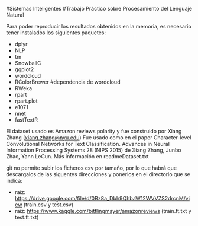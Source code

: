 #Sistemas Inteligentes
#Trabajo Práctico sobre Procesamiento del Lenguaje Natural

Para poder reproducir los resultados obtenidos en la memoria, es necesario tener instalados los siguientes paquetes:
* dplyr
* NLP
* tm 
* SnowballC 
* ggplot2 
* wordcloud 
* RColorBrewer  #dependencia de wordcloud
* RWeka 
* rpart 
* rpart.plot 
* e1071 
* nnet 
* fastTextR 

El dataset usado es Amazon reviews polarity y fue construido por Xiang Zhang (xiang.zhang@nyu.edu) Fue usado como en el paper Character-level Convolutional Networks for Text Classification. Advances in Neural Information Processing Systems 28 (NIPS 2015) de Xiang Zhang, Junbo Zhao, Yann LeCun. Más información en readmeDataset.txt

git no permite subir los ficheros csv por tamaño, por lo que habrá que descargalos de las siguentes direcciones y ponerlos en el directorio que se indica:
- raiz: https://drive.google.com/file/d/0Bz8a_Dbh9QhbaW12WVVZS2drcnM/view (train.csv y test.csv)
- raiz: https://www.kaggle.com/bittlingmayer/amazonreviews (train.ft.txt y test.ft.txt)

